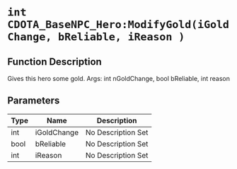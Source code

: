 # `int CDOTA_BaseNPC_Hero:ModifyGold(iGoldChange, bReliable, iReason )`
## Function Description
Gives this hero some gold.  Args: int nGoldChange, bool bReliable, int reason
## Parameters
Type|Name|Description
--|--|--
int|iGoldChange|No Description Set
bool|bReliable|No Description Set
int|iReason|No Description Set
